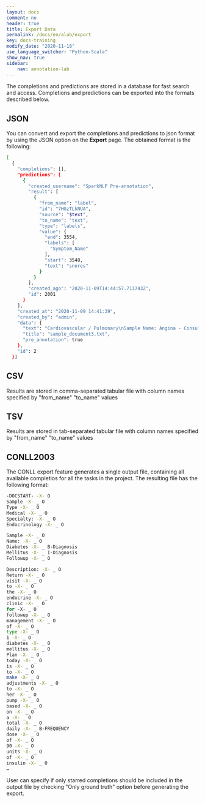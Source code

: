 ```yaml
---
layout: docs
comment: no
header: true
title: Export Data
permalink: /docs/en/alab/export
key: docs-training
modify_date: "2020-11-18"
use_language_switcher: "Python-Scala"
show_nav: true
sidebar:
    nav: annotation-lab
---
```


The completions and predictions are stored in a database for fast search and access. Completions and predictions can be exported into the formats described below.

## JSON
You can convert and export the completions and predictions to json format by using the JSON option on the **Export** page. 
The obtained format is the following:

```bash
[
  {
    "completions": [],
    "predictions": [
      {
        "created_username": "SparkNLP Pre-annotation",
        "result": [
          {
            "from_name": "label",
            "id": "7HGzTLkNUA",
            "source": "$text",
            "to_name": "text",
            "type": "labels",
            "value": {
              "end": 3554,
              "labels": [
                "Symptom_Name"
              ],
              "start": 3548,
              "text": "snores"
            }
          }
        ],
        "created_ago": "2020-11-09T14:44:57.713743Z",
        "id": 2001
      }
    ],
    "created_at": "2020-11-09 14:41:39",
    "created_by": "admin",
    "data": {
      "text": "Cardiovascular / Pulmonary\nSample Name: Angina - Consult\nDescription: Patient had a recurrent left arm pain after her stent, three days ago, and this persisted after two sublingual nitroglycerin.\n(Medical Transcription Sample Report)\nHISTORY OF PRESENT ILLNESS: The patient is a 68-year-old woman whom I have been following, who has had angina. In any case today, she called me because she had a recurrent left arm pain after her stent, three days ago, and this persisted after two sublingual nitroglycerin when I spoke to her.",
      "title": "sample_document3.txt",
      "pre_annotation": true
    },
    "id": 2
  }]
```
## CSV
Results are stored in comma-separated tabular file with column names specified by "from_name" "to_name" values

## TSV
Results are stored in tab-separated tabular file with column names specified by "from_name" "to_name" values

## CONLL2003

The CONLL export feature generates a single output file, containing all available completios for all the tasks in the project. The resulting file has the following format: 
```bash
-DOCSTART- -X- O
Sample -X- _ O
Type -X- _ O
Medical -X- _ O
Specialty: -X- _ O
Endocrinology -X- _ O

Sample -X- _ O
Name: -X- _ O
Diabetes -X- _ B-Diagnosis
Mellitus -X- _ I-Diagnosis
Followup -X- _ O

Description: -X- _ O
Return -X- _ O
visit -X- _ O
to -X- _ O
the -X- _ O
endocrine -X- _ O
clinic -X- _ O
for -X- _ O
followup -X- _ O
management -X- _ O
of -X- _ O
type -X- _ O
1 -X- _ O
diabetes -X- _ O
mellitus -X- _ O
Plan -X- _ O
today -X- _ O
is -X- _ O
to -X- _ O
make -X- _ O
adjustments -X- _ O
to -X- _ O
her -X- _ O
pump -X- _ O
based -X- _ O
on -X- _ O
a -X- _ O
total -X- _ O
daily -X- _ B-FREQUENCY
dose -X- _ O
of -X- _ O
90 -X- _ O
units -X- _ O
of -X- _ O
insulin -X- _ O
…
```

User can specify if only starred completions should be included in the output file by checking "Only ground truth" option before generating the export.
